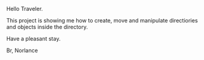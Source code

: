 Hello Traveler.

This project is showing me how to create, move and manipulate directiories and objects inside the directory. 

Have a pleasant stay.

Br,
Norlance

